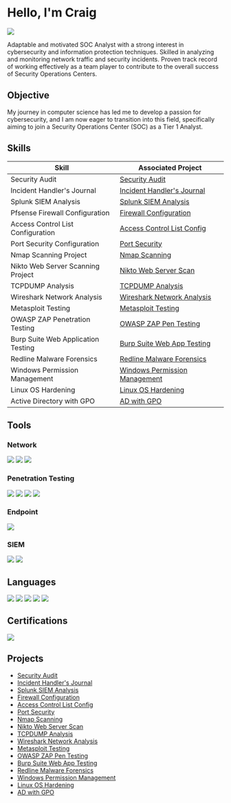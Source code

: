# Hello, I'm Craig
<a href="https://www.linkedin.com/in/sheffieldcraig/"><img src="https://img.shields.io/badge/-LinkedIn-0072b1?&style=for-the-badge&logo=linkedin&logoColor=white" /></a>

Adaptable and motivated SOC Analyst with a strong interest in cybersecurity and information protection techniques. Skilled in analyzing and monitoring network traffic and security incidents. Proven track record of working effectively as a team player to contribute to the overall success of Security Operations Centers.

## Objective

My journey in computer science has led me to develop a passion for cybersecurity, and I am now eager to transition into this field, specifically aiming to join a Security Operations Center (SOC) as a Tier 1 Analyst.

## Skills

| Skill                                         | Associated Project         |
|-----------------------------------------------|----------------------------|
| Security Audit                    | <a href="https://github.com/ideafieldpro/SecurityAudit/tree/main">Security Audit</a>|
| Incident Handler's Journal        | <a href="https://github.com/ideafieldpro/IncidentHandlerJournal/tree/main">Incident Handler's Journal</a>|
| Splunk SIEM Analysis                | <a href="https://github.com/ideafieldpro/SplunkSIEM_analysis/tree/main">Splunk SIEM Analysis</a>|
| Pfsense Firewall Configuration          | <a href="https://github.com/ideafieldpro/PfsenseFirewallConfig/tree/main">Firewall Configuration</a>|
| Access Control List Configuration | <a href="https://github.com/ideafieldpro/ConfiguringAccessControlList">Access Control List Config</a>|
| Port Security Configuration         | <a href="https://github.com/ideafieldpro/PortSecurity/tree/main">Port Security</a>|
| Nmap Scanning Project      | <a href="https://github.com/ideafieldpro/NmapScanning/tree/main">Nmap Scanning</a>|
| Nikto Web Server Scanning Project                  | <a href="https://github.com/ideafieldpro/NiktoWebserverScan/tree/main">Nikto Web Server Scan</a>|
| TCPDUMP Analysis | <a href="https://github.com/ideafieldpro/tcpdumpAnalysis/tree/main">TCPDUMP Analysis</a>|
| Wireshark Network Analysis        | <a href="https://github.com/ideafieldpro/WiresharkAnalysis/tree/main">Wireshark Network Analysis</a>|
| Metasploit Testing                | <a href="https://github.com/ideafieldpro/MetasploitTesting/tree/main">Metasploit Testing</a>|
| OWASP ZAP Penetration Testing        | <a href="https://github.com/ideafieldpro/OWASPzapPenTesting/tree/main"> OWASP ZAP Pen Testing</a>|
| Burp Suite Web Application Testing    | <a href="https://github.com/ideafieldpro/BurpSuiteWebAppTesting/tree/main">Burp Suite Web App Testing</a>|
| Redline Malware Forensics            | <a href="https://github.com/ideafieldpro/RedlineMalwareForensics/tree/main">Redline Malware Forensics</a>|
| Windows Permission Management        | <a href="https://github.com/ideafieldpro/WindowsPermissions/tree/main">Windows Permission Management</a>|
| Linux OS Hardening                    | <a href="https://github.com/ideafieldpro/LinuxOShardening/tree/main">Linux OS Hardening</a>|
| Active Directory with GPO            | <a href="https://github.com/ideafieldpro/ADwithGPO">AD with GPO</a>|

## Tools

### Network
<div>
    <img src="https://img.shields.io/badge/-Wireshark-1679A7?&style=for-the-badge&logo=Wireshark&logoColor=white" />
    <img src="https://img.shields.io/badge/-tcpdump-3E8C00?&style=for-the-badge&logo=tcpdump&logoColor=white" />
    <img src="https://img.shields.io/badge/-nmap-3E8C00?&style=for-the-badge&logo=nmap&logoColor=white" />
</div>

### Penetration Testing
<div>
    <img src="https://img.shields.io/badge/-Metasploit-5B6D9A?&style=for-the-badge&logo=Metasploit&logoColor=white" />
    <img src="https://img.shields.io/badge/-nikto-3E8C00?&style=for-the-badge&logo=nikto&logoColor=white" />
    <img src="https://img.shields.io/badge/-ZAP-3E8C00?&style=for-the-badge&logo=owasp&logoColor=white" />
    <img src="https://img.shields.io/badge/-Burp%20Suite-FF4F00?&style=for-the-badge&logo=burp-suite&logoColor=white" />
</div>

### Endpoint
<div>
    <img src="https://img.shields.io/badge/-Redline-FF0000?&style=for-the-badge&logo=Redline&logoColor=white" />
</div>

### SIEM
<div>
    <img src="https://img.shields.io/badge/-Splunk-000000?&style=for-the-badge&logo=Splunk&logoColor=white" />
    <img src="https://img.shields.io/badge/-Elastic-005571?&style=for-the-badge&logo=Elastic&logoColor=white" />
</div>

## Languages
<div>
<img src="https://img.shields.io/badge/Python-3776AB?style=for-the-badge&logo=python&logoColor=white" />
<img src="https://img.shields.io/badge/SQL-003B57?style=for-the-badge&logo=postgresql&logoColor=white" />
<img src="https://img.shields.io/badge/C-A8B400?style=for-the-badge&logo=c&logoColor=white" />
<img src="https://img.shields.io/badge/JavaScript-F7DF1E?style=for-the-badge&logo=javascript&logoColor=black" />
<img src="https://img.shields.io/badge/Bash-4EAA25?style=for-the-badge&logo=gnu-bash&logoColor=white" />
</div>

## Certifications
<div>
<img src="https://img.shields.io/badge/-Security%2B-FF0000?&style=for-the-badge&logo=CompTIA&logoColor=white" />
</div>

## Projects
- <a href="https://github.com/ideafieldpro/SecurityAudit/tree/main">Security Audit</a>
- <a href="https://github.com/ideafieldpro/IncidentHandlerJournal/tree/main">Incident Handler's Journal</a>
- <a href="https://github.com/ideafieldpro/SplunkSIEM_analysis/tree/main">Splunk SIEM Analysis</a>
- <a href="https://github.com/ideafieldpro/PfsenseFirewallConfig/tree/main">Firewall Configuration</a>
- <a href="https://github.com/ideafieldpro/ConfiguringAccessControlList">Access Control List Config</a>
- <a href="https://github.com/ideafieldpro/PortSecurity/tree/main">Port Security</a>
- <a href="https://github.com/ideafieldpro/NmapScanning/tree/main">Nmap Scanning</a>
- <a href="https://github.com/ideafieldpro/NiktoWebserverScan/tree/main">Nikto Web Server Scan</a>
- <a href="https://github.com/ideafieldpro/tcpdumpAnalysis/tree/main">TCPDUMP Analysis</a>
- <a href="https://github.com/ideafieldpro/WiresharkAnalysis/tree/main">Wireshark Network Analysis</a>
- <a href="https://github.com/ideafieldpro/MetasploitTesting/tree/main">Metasploit Testing</a>
- <a href="https://github.com/ideafieldpro/OWASPzapPenTesting/tree/main"> OWASP ZAP Pen Testing</a>
- <a href="https://github.com/ideafieldpro/BurpSuiteWebAppTesting/tree/main">Burp Suite Web App Testing</a>
- <a href="https://github.com/ideafieldpro/RedlineMalwareForensics/tree/main">Redline Malware Forensics</a>
- <a href="https://github.com/ideafieldpro/WindowsPermissions/tree/main">Windows Permission Management</a>
- <a href="https://github.com/ideafieldpro/LinuxOShardening/tree/main">Linux OS Hardening</a>
- <a href="https://github.com/ideafieldpro/ADwithGPO">AD with GPO</a>
